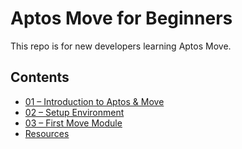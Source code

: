 # Aptos Move for Beginners

This repo is for new developers learning Aptos Move.

## Contents
- [01 – Introduction to Aptos & Move](./01-intro-to-aptos.md)
- [02 – Setup Environment](./02-setup-env.md)
- [03 – First Move Module](./03-first-move-module.md) 
- [Resources](./resources.md)
